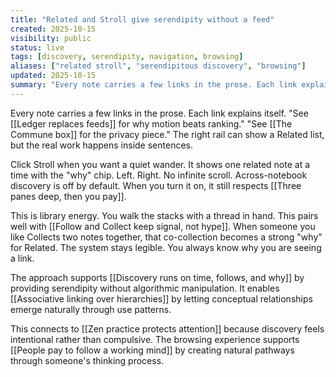 ```yaml
---
title: "Related and Stroll give serendipity without a feed"
created: 2025-10-15
visibility: public
status: live
tags: [discovery, serendipity, navigation, browsing]
aliases: ["related stroll", "serendipitous discovery", "browsing"]
updated: 2025-10-15
summary: "Every note carries a few links in the prose. Each link explains itself. The right rail can show a Related list, but the real work happens inside sentences."
---
```


Every note carries a few links in the prose. Each link explains itself. "See [[Ledger replaces feeds]] for why motion beats ranking." "See [[The Commune box]] for the privacy piece." The right rail can show a Related list, but the real work happens inside sentences.

Click Stroll when you want a quiet wander. It shows one related note at a time with the "why" chip. Left. Right. No infinite scroll. Across-notebook discovery is off by default. When you turn it on, it still respects [[Three panes deep, then you pay]].

This is library energy. You walk the stacks with a thread in hand. This pairs well with [[Follow and Collect keep signal, not hype]]. When someone you like Collects two notes together, that co-collection becomes a strong "why" for Related. The system stays legible. You always know why you are seeing a link.

The approach supports [[Discovery runs on time, follows, and why]] by providing serendipity without algorithmic manipulation. It enables [[Associative linking over hierarchies]] by letting conceptual relationships emerge naturally through use patterns.

This connects to [[Zen practice protects attention]] because discovery feels intentional rather than compulsive. The browsing experience supports [[People pay to follow a working mind]] by creating natural pathways through someone's thinking process.

